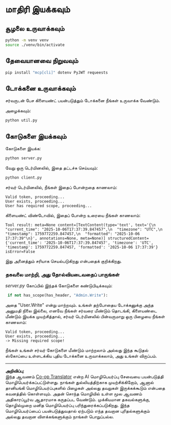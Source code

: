 <!--
CO_OP_TRANSLATOR_METADATA:
{
  "original_hash": "fd28e690667b8ad84bb153cb025cfd73",
  "translation_date": "2025-10-11T11:55:08+00:00",
  "source_file": "03-GettingStarted/11-simple-auth/solution/python/README.md",
  "language_code": "ta"
}
-->
# மாதிரி இயக்கவும்

## சூழலை உருவாக்கவும்

```sh
python -m venv venv
source ./venv/bin/activate
```

## தேவையானவை நிறுவவும்

```sh
pip install "mcp[cli]" dotenv PyJWT requeests
```

## டோக்கனை உருவாக்கவும்

சர்வருடன் பேச கிளையண்ட் பயன்படுத்தும் டோக்கனை நீங்கள் உருவாக்க வேண்டும்.

அழைக்கவும்:

```sh
python util.py
```

## கோடுகளை இயக்கவும்

கோடுகளை இயக்க:

```sh
python server.py
```

வேறு ஒரு டெர்மினலில், இதை தட்டச்சு செய்யவும்:

```sh
python client.py
```

சர்வர் டெர்மினலில், நீங்கள் இதைப் போன்றதை காணலாம்:

```text
Valid token, proceeding...
User exists, proceeding...
User has required scope, proceeding...
```

கிளையண்ட் விண்டோவில், இதைப் போன்ற உரையை நீங்கள் காணலாம்:

```text
Tool result: meta=None content=[TextContent(type='text', text='{\n  "current_time": "2025-10-06T17:37:39.847457",\n  "timezone": "UTC",\n  "timestamp": 1759772259.847457,\n  "formatted": "2025-10-06 17:37:39"\n}', annotations=None, meta=None)] structuredContent={'current_time': '2025-10-06T17:37:39.847457', 'timezone': 'UTC', 'timestamp': 1759772259.847457, 'formatted': '2025-10-06 17:37:39'} isError=False
```

இது அனைத்தும் சரியாக செயல்படுகிறது என்பதைக் குறிக்கிறது.

### தகவலை மாற்றி, அது தோல்வியடைவதைப் பாருங்கள்

*server.py* கோப்பில் இந்தக் கோடுகளை கண்டுபிடிக்கவும்:

```python
 if not has_scope(has_header, "Admin.Write"):
```

அதை "User.Write" என்று மாற்றவும். உங்கள் தற்போதைய டோக்கனுக்கு அந்த அனுமதி நிலை இல்லை, எனவே நீங்கள் சர்வரை மீண்டும் தொடங்கி, கிளையண்டை மீண்டும் இயக்க முயற்சித்தால், சர்வர் டெர்மினலில் பின்வருமாறு ஒரு பிழையை நீங்கள் காணலாம்:

```text
Valid token, proceeding...
User exists, proceeding...
-> Missing required scope!
```

நீங்கள் உங்கள் சர்வர் கோடுகளை மீண்டும் மாற்றலாம் அல்லது இந்த கூடுதல் ஸ்கோப்பை உள்ளடக்கிய புதிய டோக்கனை உருவாக்கலாம், அது உங்கள் விருப்பம்.

---

**அறிவிப்பு**:  
இந்த ஆவணம் [Co-op Translator](https://github.com/Azure/co-op-translator) என்ற AI மொழிபெயர்ப்பு சேவையை பயன்படுத்தி மொழிபெயர்க்கப்பட்டுள்ளது. நாங்கள் துல்லியத்திற்காக முயற்சிக்கிறோம், ஆனால் தானியங்கி மொழிபெயர்ப்புகளில் பிழைகள் அல்லது தவறுகள் இருக்கக்கூடும் என்பதை கவனத்தில் கொள்ளவும். அதன் சொந்த மொழியில் உள்ள மூல ஆவணம் அதிகாரப்பூர்வ ஆதாரமாக கருதப்பட வேண்டும். முக்கியமான தகவல்களுக்கு, தொழில்முறை மனித மொழிபெயர்ப்பு பரிந்துரைக்கப்படுகிறது. இந்த மொழிபெயர்ப்பைப் பயன்படுத்துவதால் ஏற்படும் எந்த தவறான புரிதல்களுக்கும் அல்லது தவறான விளக்கங்களுக்கும் நாங்கள் பொறுப்பல்ல.